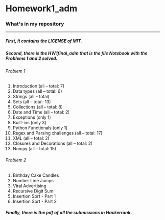 # Homework1_adm
### What's in my repository
---
##### First, it contains the LICENSE of MIT.

##### Second, there is the HW1final_adm that is the file Notebook with the Problems 1 and 2 solved.
###### Problem 1 
1. Introduction (all – total: 7)
2. Data types (all – total: 6)
3. Strings (all – total)
4.  Sets (all – total: 13)
5. Collections (all – total: 8)
6. Date and Time (all – total: 2)
7. Exceptions (only 1)
8. Built-ins (only 3)
9. Python Functionals (only 1)
10. Regex and Parsing challenges (all – total: 17)
11. XML (all – total: 2)
12. Closures and Decorations (all – total: 2)
13. Numpy (all – total: 15)

###### Problem 2
1. Birthday Cake Candles
2. Number Line Jumps
3. Viral Advertising
4. Recursive Digit Sum
5. Insertion Sort - Part 1
6. Insertion Sort - Part 2

##### Finally, there is the pdf of all the submissions in Hackerrank.
